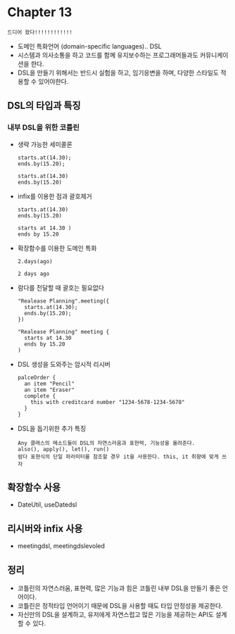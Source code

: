 # Chapter 13

`드디어 왔다!!!!!!!!!!!!`

- 도메인 특화언어 (domain-specific languages).. DSL
- 시스템과 의사소통을 하고 코드를 함께 유지보수하는 프로그래머들과도 커뮤니케이션을 한다.
- DSL을 만들기 위해서는 반드시 실험을 하고, 임기응변을 하며, 다양한 스타일도 적용할 수 있어야한다.

## DSL의 타입과 특징

### 내부 DSL을 위한 코틀린

- 생략 가능한 세미콜론
  ```
  starts.at(14.30);
  ends.by(15.20);
  
  starts.at(14.30)
  ends.by(15.20)
  ```
- infix를 이용한 점과 괄호제거
  ```
  starts.at(14.30)
  ends.by(15.20)
  
  starts at 14.30 )
  ends by 15.20
  ```
- 확장함수를 이용한 도메인 특화
  ```
  2.days(ago)
  
  2 days ago 
  ```
- 람다를 전달할 때 괄호는 필요없다
  ```
  "Realease Planning".meeting({
    starts.at(14.30);
    ends.by(15.20);
  })
  
  "Realease Planning" meeting {
    starts at 14.30
    ends by 15.20
  )
  ```
- DSL 생성을 도와주는 암시적 리시버
  ```
  palceOrder {
    an item "Pencil"
    an item "Eraser"
    complete {
      this with creditcard number "1234-5678-1234-5678"
    }
  }
  ```
- DSL을 돕기위한 추가 특징
  ```
  Any 클래스의 메소드들이 DSL의 자연스러움과 표현력, 기능성을 올려준다.
  also(), apply(), let(), run()
  람다 표현식의 단일 파라미터를 참조할 경우 it을 사용한다. this, it 취향에 맞게 쓰자
  ```

## 확장함수 사용

- DateUtil, useDatedsl

## 리시버와 infix 사용

- meetingdsl, meetingdslevoled

## 정리

- 코틀린의 자연스러움, 표현력, 많은 기능과 힘은 코틀린 내부 DSL을 만들기 좋은 언어이다.
- 코틀린은 정적타입 언어이기 때문에 DSL을 사용할 때도 타입 안정성을 제공한다.
- 자신만의 DSL을 설계하고, 유저에게 자연스럽고 많은 기능을 제공하는 API도 설계할 수 있다.



